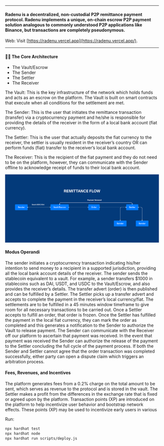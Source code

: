 
---

#### Radenu is a decentralized, non-custodial P2P remittance payment protocol. Radenu implements a unique, on-chain escrow P2P payment solution analogous to commonly understood P2P applications like Binance, but transactions are completely pseudonymous. 
Web: Visit [https://radenu.vercel.app](https://radenu.vercel.app/). 

---


#### 👨‍💻 The Core Architecture
- The Vault/Escrow
- The Sender
- The Settler
- The Receiver

The Vault: This is the key infrastructure of the network which holds funds and acts as an escrow on the platform. The Vault is built on smart contracts that execute when all conditions for the settlement are met.

The Sender: This is the user that initiates the remittance transaction (transfer) via a cryptocurrency payment and he/she is responsible for providing the details of the receiver in the form of a local bank account (fiat currency).

The Settler: This is the user that actually deposits the fiat currency to the receiver, the settler is usually resident in the receiver’s country OR can perform funds (fiat) transfer to the receiver’s local bank account.

The Receiver: This is the recipient of the fiat payment and they do not need to be on the platform, however, they can communicate with the Sender offline to acknowledge receipt of funds to their local bank account.

![flow](flow.jpg)

#### Modus Operandi 
The sender initiates a cryptocurrency transaction indicating his/her intention to send money to a recipient in a supported jurisdiction, providing all the local bank account details of the receiver. The sender sends the stablecoin equivalent to a vault.
For example, a sender transfers $1000 in stablecoins such as DAI, USDT, and USDC to the Vault/Escrow, and also provides the receiver’s details. The transfer advert (order) is then published and can be fulfilled by a Settler.
The Settler picks up a transfer advert and accepts to complete the payment in the receiver’s local currency/fiat. The settlements are to be fulfilled in a 45 minutes window timeframe to give room for all necessary transactions to be carried out. Once a Settler accepts to fulfill an order, that order is frozen.
Once the Settler has fulfilled the payment in the local fiat currency, they can mark the order as completed and this generates a notification to the Sender to authorize the Vault to release payment. The Sender can communicate with the Receiver off our platform to ascertain that payment was received. In the event that payment was received the Sender can authorize the release of the payment to the Settler concluding the full cycle of the payment process. If both the Sender and Settler cannot agree that the order transaction was completed successfully, either party can open a dispute claim which triggers an arbitration process.

#### Fees, Revenues, and Incentives
The platform generates fees from a 0.2% charge on the total amount to be sent, which serves as revenue to the protocol and is stored in the vault.
The Settler makes a profit from the differences in the exchange rate that is fixed or agreed upon by the platform.
Transaction points (XP) are introduced on the platform to help incentivize user behavior and bootstrap network effects. These points (XP) may be used to incentivize early users in various 

Run:

```shell
npx hardhat test
npx hardhat node
npx hardhat run scripts/deploy.js
```
